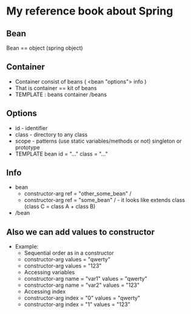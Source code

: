 # My reference book about Spring

## Bean
Bean == object (spring object)

## Container
* Container consist of beans ( <bean "options"> info </bean> )
* That is container == kit of beans
* TEMPLATE : beans container /beans

## Options
* id - identifier
* class - directory to any class
* scope - patterns (use static variables/methods or not) singleton or prototype
* TEMPLATE bean id = "..." class = "..."
  
## Info
* bean
  * constructor-arg ref = "other_some_bean" /
  * constructor-arg ref = "some_bean" / - it looks like extends class (class C = class A + class B)
* /bean
  
## Also we can add values to constructor
* Example:
  * Sequential order as in a constructor
  * constructor-arg values = "qwerty"
  * constructor-arg values = "123"
  * Accessing variables
  * constructor-arg name = "var1" values = "qwerty"
  * constructor-arg name = "var2" values = "123"
  * Accessing index
  * constructor-arg index = "0" values = "qwerty"
  * constructor-arg index = "1" values = "123"
    

    
